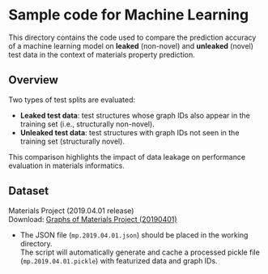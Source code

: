 # Sample code for Machine Learning

This directory contains the code used to compare the prediction accuracy of a machine learning model on **leaked** (non-novel) and **unleaked** (novel) test data in the context of materials property prediction.  

## Overview
Two types of test splits are evaluated:

- **Leaked test data**: test structures whose graph IDs also appear in the training set (i.e., structurally non-novel).
- **Unleaked test data**: test structures with graph IDs not seen in the training set (structurally novel).

This comparison highlights the impact of data leakage on performance evaluation in materials informatics.


## Dataset
Materials Project (2019.04.01 release)  
  Download: [Graphs of Materials Project (20190401)](https://figshare.com/articles/dataset/Graphs_of_Materials_Project_20190401/8097992)

- The JSON file (`mp.2019.04.01.json`) should be placed in the working directory.  
  The script will automatically generate and cache a processed pickle file (`mp.2019.04.01.pickle`) with featurized data and graph IDs.


